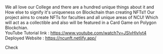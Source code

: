 We all love our College and there are a hundred unique things about it and How else to signify it's uniqueness on Blockchain than creating NFTs!! Our project aims to create NFTs for faculties and all unique areas of NCU! Which will act as a collectible and also will be featured in a Card Game on Polygon Blockchian.
<br>YouTube Tutorial link : https://www.youtube.com/watch?v=JSlvHlvlyt4
<br>Deployed Website : https://ncunft.netlify.app/

Check